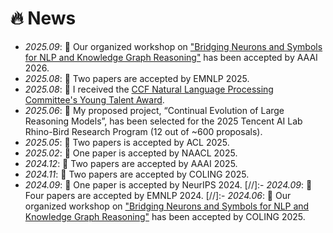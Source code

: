 # 🔥 News
- *2025.09*: 🎉 Our organized workshop on ["Bridging Neurons and Symbols for NLP and Knowledge Graph Reasoning"](https://neusymbridge.github.io/) has been accepted by AAAI 2026.
- *2025.08*: 🎉 Two papers are accepted by EMNLP 2025.
- *2025.08*: 🎉 I received the [CCF Natural Language Processing Committee's Young Talent Award](http://tcci.ccf.org.cn/award2025.php).
- *2025.06*: 🎉 My proposed project, “Continual Evolution of Large Reasoning Models”, has been selected for the 2025 Tencent AI Lab Rhino-Bird Research Program (12 out of ~600 proposals).
- *2025.05*: 🎉 Two papers is accepted by ACL 2025.
- *2025.02*: 🎉 One paper is accepted by NAACL 2025.
- *2024.12*: 🎉 Two papers are accepted by AAAI 2025.
- *2024.11*: 🎉 Two papers are accepted by COLING 2025.
- *2024.09*: 🎉 One paper is accepted by NeurIPS 2024.
[//]:- *2024.09*: 🎉 Four papers are accepted by EMNLP 2024.
[//]:- *2024.06*: 🎉 Our organized workshop on ["Bridging Neurons and Symbols for NLP and Knowledge Graph Reasoning"](https://neusymbridge.github.io/) has been accepted by COLING 2025.




